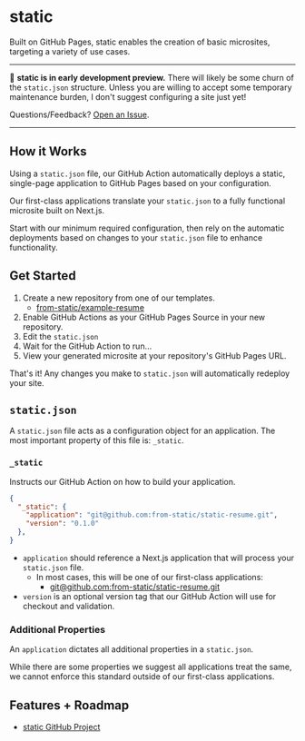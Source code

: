 # static

Built on GitHub Pages, static enables the creation of basic microsites, targeting a variety of use cases.

---

🧪 **static is in early development preview.** There will likely be some churn of the `static.json` structure. Unless you are willing to accept some temporary maintenance burden, I don't suggest configuring a site just yet!

Questions/Feedback? [Open an Issue](https://github.com/from-static/.github/issues).

---

## How it Works

Using a `static.json` file, our GitHub Action automatically deploys a static, single-page application to GitHub Pages based on your configuration.

Our first-class applications translate your `static.json` to a fully functional microsite built on Next.js.

Start with our minimum required configuration, then rely on the automatic deployments based on changes to your `static.json` file to enhance functionality.

## Get Started

1. Create a new repository from one of our templates.
   - [from-static/example-resume](https://github.com/from-static/example-resume)
2. Enable GitHub Actions as your GitHub Pages Source in your new repository.
3. Edit the `static.json`
4. Wait for the GitHub Action to run...
5. View your generated microsite at your repository's GitHub Pages URL.

That's it! Any changes you make to `static.json` will automatically redeploy your site.

## `static.json`

A `static.json` file acts as a configuration object for an application. The most important property of this file is: `_static`.

### `_static`

Instructs our GitHub Action on how to build your application.

```json
{
  "_static": {
    "application": "git@github.com:from-static/static-resume.git",
    "version": "0.1.0"
  },
}
```
- `application` should reference a Next.js application that will process your `static.json` file. 
  - In most cases, this will be one of our first-class applications:
    - [git@github.com:from-static/static-resume.git](from-static/static-resume)
- `version` is an optional version tag that our GitHub Action will use for checkout and validation.

### Additional Properties

An `application` dictates all additional properties in a `static.json`. 

While there are some properties we suggest all applications treat the same, we cannot enforce this standard outside of our first-class applications.


## Features + Roadmap

- [static GitHub Project](https://github.com/orgs/from-static/projects/1/views/1)
